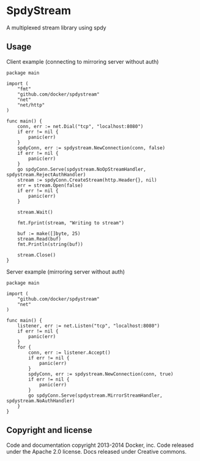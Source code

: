 # SpdyStream

A multiplexed stream library using spdy

## Usage

Client example (connecting to mirroring server without auth)
~~~~
package main

import (
	"fmt"
	"github.com/docker/spdystream"
	"net"
	"net/http"
)

func main() {
	conn, err := net.Dial("tcp", "localhost:8080")
	if err != nil {
		panic(err)
	}
	spdyConn, err := spdystream.NewConnection(conn, false)
	if err != nil {
		panic(err)
	}
	go spdyConn.Serve(spdystream.NoOpStreamHandler, spdystream.RejectAuthHandler)
	stream := spdyConn.CreateStream(http.Header{}, nil)
	err = stream.Open(false)
	if err != nil {
		panic(err)
	}

	stream.Wait()

	fmt.Fprint(stream, "Writing to stream")

	buf := make([]byte, 25)
	stream.Read(buf)
	fmt.Println(string(buf))

	stream.Close()
}
~~~~

Server example (mirroring server without auth)
~~~~
package main

import (
	"github.com/docker/spdystream"
	"net"
)

func main() {
	listener, err := net.Listen("tcp", "localhost:8080")
	if err != nil {
		panic(err)
	}
	for {
		conn, err := listener.Accept()
		if err != nil {
			panic(err)
		}
		spdyConn, err := spdystream.NewConnection(conn, true)
		if err != nil {
			panic(err)
		}
		go spdyConn.Serve(spdystream.MirrorStreamHandler, spdystream.NoAuthHandler)
	}
}
~~~~

## Copyright and license

Code and documentation copyright 2013-2014 Docker, inc. Code released under the Apache 2.0 license.
Docs released under Creative commons.
